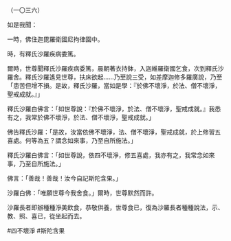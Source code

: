 （一〇三六）

如是我聞：

一時，佛住迦毘羅衛國尼拘律園中。

時，有釋氏沙羅疾病委篤。

爾時，世尊聞釋氏沙羅疾病委篤，晨朝著衣持鉢，入迦維羅衛國乞食，次到釋氏沙羅舍。釋氏沙羅遙見世尊，扶床欲起……乃至說三受，如差摩迦修多羅廣說，乃至「患苦但增不損。是故，釋氏沙羅，當如是學：『於佛不壞淨，於法、僧不壞淨，聖戒成就。』」

釋氏沙羅白佛言：「如世尊說：『於佛不壞淨，於法、僧不壞淨，聖戒成就。』我悉有之，我常於佛不壞淨，於法、僧不壞淨，聖戒成就。」

佛告釋氏沙羅：「是故，汝當依佛不壞淨，法、僧不壞淨，聖戒成就，於上修習五喜處。何等為五？謂念如來事，乃至自所施法。」

釋氏沙羅白佛言：「如世尊說，依四不壞淨，修五喜處，我亦有之，我常念如來事，乃至自所施法。」

佛言：「善哉！善哉！汝今自記斯陀含果。」

沙羅白佛：「唯願世尊今我舍食。」爾時，世尊默然而許。

沙羅長者即辦種種淨美飲食，恭敬供養，世尊食已，復為沙羅長者種種說法，示、教、照、喜已，從坐起而去。




#四不壞淨
#斯陀含果
